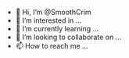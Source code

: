- 👋 Hi, I’m @SmoothCrim
- 👀 I’m interested in ...
- 🌱 I’m currently learning ...
- 💞️ I’m looking to collaborate on ...
- 📫 How to reach me ...

<!---
SmoothCrim/SmoothCrim is a ✨ special ✨ repository because its `README.md` (this file) appears on your GitHub profile.
You can click the Preview link to take a look at your changes.
--->
